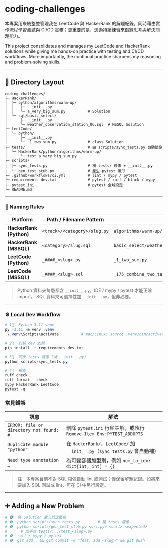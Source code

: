 # coding-challenges

本專案用來統整並管理我在 LeetCode 與 HackerRank 的解題紀錄，同時藉由實作流程學習測試與 CI/CD 實務；更重要的是，透過持續練習來鍛鍊思考與解決問題能力。

This project consolidates and manages my LeetCode and HackerRank solutions while giving me hands-on practice with testing and CI/CD workflows. More importantly, the continual practice sharpens my reasoning and problem-solving skills.

---

## 📂 Directory Layout

```text
coding-challenges/
├─ HackerRank/
│  ├─ python/algorithms/warm-up/
│  │   ├─ __init__.py
│  │   └─ a_very_big_sum.py          # Solution
│  └─ sql/basic_select/
│      ├─ __init__.py
│      └─ weather_observation_station_06.sql  # MSSQL Solution
├─ LeetCode/
│  └─ python/
│      ├─ __init__.py
│      └─ _1_two_sum.py              # class Solution
├─ tests/                            # 由 scripts/sync_tests.py 自動鏡像
│  └─ HackerRank/python/algorithms/warm-up/
│      └─ test_a_very_big_sum.py
├─ scripts/
│  ├─ sync_tests.py                  # 補 tests/ 鏡像 + __init__.py
│  └─ gen_test_stub.py               # 產生 pytest 雛形
├─ .github/workflows/ci.yml          # lint / mypy / pytest
├─ requirements-dev.txt              # pytest / ruff / black / mypy
├─ pytest.ini                        # pytest 全域設定
└─ README.md
```

---

### 🔖 Naming Rules

| Platform                | Path / Filename Pattern      | Example                                           |
| ----------------------- | ---------------------------- | ------------------------------------------------- |
| **HackerRank (Python)** | `<track>/<category>/slug.py` | `algorithms/warm-up/a_very_big_sum.py`            |
| **HackerRank (MSSQL)**  | `<category>/slug.sql`        | `basic_select/weather_observation_station_06.sql` |
| **LeetCode (Python)**   | `_####_<slug>.py`            | `_1_two_sum.py`                                   |
| **LeetCode (MSSQL)**    | `_####_<slug>.sql`           | `_175_combine_two_tables.sql`                     |

> Python 資料夾每層都含 `__init__.py`，IDE / mypy / pytest 才能正確 import。
> SQL 資料夾可選擇性加 `__init__.py`，但非必要。

---

### ⚙️ Local Dev Workflow

```powershell
# 1⃣  Python 3.11 venv
py -3.11 -m venv .venv
.\.venv\Scripts\activate          # mac/Linux: source .venv/bin/activate

# 2⃣  安裝 dev 依賴
pip install -r requirements-dev.txt

# 3⃣  同步 tests 鏡像 (補 __init__.py)
python scripts/sync_tests.py

# 4⃣  檢查
ruff check .
ruff format --check .
mypy HackerRank LeetCode
pytest -q

```

### 常見錯誤

| 訊息                                    | 解法                                                                       |
| --------------------------------------- | -------------------------------------------------------------------------- |
| `ERROR: file or directory not found: #` | 刪除 `pytest.ini` 行尾註解，或執行 `Remove-Item Env:PYTEST_ADDOPTS`        |
| `Duplicate module "python"`             | 在 `HackerRank/`、`LeetCode/` 加 `__init__.py`（`sync_tests.py` 會自動補） |
| `Need type annotation …`                | 為可變容器加型別，例如 `num_to_idx: dict[int, int] = {}`                   |

> 註：本專案目前不對 SQL 檔做自動 lint 或測試；僅保留解題紀錄。如將來要加入 SQL 測試或 lint，可在 CI 中另行設定。

---

## ➕ Adding a New Problem

```bash
# ❶  將 Solution 置入既定路徑
# ❷  python scripts/sync_tests.py        # 建 tests 鏡像
# ❸  python scripts/gen_test_stub.py <src.py> <call> <expected>
#      # 或手寫 tests/.../test_<slug>.py
# ❹  ruff / mypy / pytest
# ❺  git add . && git commit -m "feat: add <slug>" && git push
```
